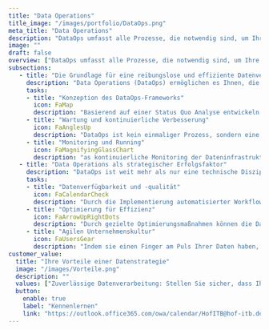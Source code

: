 ```yaml
---
title: "Data Operations"
title_image: "/images/portfolio/DataOps.png"
meta_title: "Data Operations"
description: "DataOps umfasst alle Prozesse, die notwendig sind, um Ihre Dateninfrastruktur reibungslos am Laufen zu halten und kontinuierlich zu optimieren."
image: ""
draft: false
overview: ["DataOps umfasst alle Prozesse, die notwendig sind, um Ihre Dateninfrastruktur reibungslos am Laufen zu halten und kontinuierlich zu optimieren. Von der Wartung über Tests bis hin zu Monitoring und Optimierung – Gut geplante DataOps stellen sicher, dass Ihre Daten zuverlässig und in höchster Qualität zur Verfügung stehen, sodass Ihr Unternehmen datengetriebene Entscheidungen effizient treffen kann.", "Ein durchdachter DataOps-Ansatz hilft Ihnen, die Datenverarbeitung zu beschleunigen, die Genauigkeit zu erhöhen und letztlich Kosten zu senken.Er stellt sicher, dass Datenprozesse nicht nur stabil, sondern auch flexibel und skalierbar sind. Dies ist besonders wichtig in dynamischen Umgebungen, in denen schnelle Anpassungen an neue Anforderungen oder unerwartete Veränderungen notwendig sind","Wie können Sie sicherstellen, dass Ihre Dateninfrastruktur zuverlässig und skalierbar bleibt? Welche Wartungs- und Optimierungsmethoden sind für Ihre Geschäftsprozesse am effektivsten? Wie können Sie sicherstellen, dass Ihre Datenprozesse flexibel genug sind, um auf wechselnde Anforderungen zu reagieren? Data Operations geben Ihnen Antworten auf diese Fragen."]
subsections: 
   - title: "Die Grundlage für eine reibungslose und effiziente Datenverarbeitung schaffen"
     description: "Data Operations (DataOps) ermöglichen es Ihnen, die in Ihrem Unternehmen generierten Daten sicher und effizient zu verarbeiten, um zuverlässige Geschäftsergebnisse zu erzielen. Durch den Einsatz bewährter Wartungs-, Test- und Optimierungsmethoden sorgen DataOps dafür, dass Ihre Dateninfrastruktur stets stabil und leistungsfähig bleibt, sodass Ihre Daten zuverlässig genutzt werden können."
     tasks: 
     - title: "Konzeption des DataOps-Frameworks​"
       icon: FaMap
       description: "Basierend auf einer Status Quo Analyse entwickeln wir ein DataOps-Framework, das die richtige Infrastruktur, passende Tools und klar definierte Rollen und Prozesse umfasst, um Ihre Datenverarbeitung effektiv zu verwalten und zu optimieren." 
     - title: "Wartung und kontinuierliche Verbesserung​"
       icon: FaAnglesUp
       description: "DataOps ist kein einmaliger Prozess, sondern eine kontinuierliche Aufgabe. Regelmäßige Wartung der Dateninfrastruktur verhindert Ausfälle und stellt sicher, dass alle Komponenten optimal arbeiten. Durch kontinuierliche Verbesserung und Optimierung kann die Effizienz gesteigert und die Verarbeitungsgeschwindigkeit erhöht werden."  
     - title: "Monitoring und Running"
       icon: FaMagnifyingGlassChart
       description: "as kontinuierliche Monitoring der Dateninfrastruktur stellt sicher, dass alle Systeme jederzeit ordnungsgemäß funktionieren. DataOps ermöglicht eine Echtzeit-Überwachung, die es dem Unternehmen erlaubt, sofort auf Probleme zu reagieren."  
   - title: "Data Operations als strategischer Erfolgsfaktor​"
     description: "DataOps ist weit mehr als nur eine technische Disziplin – es ist ein strategischer Erfolgsfaktor für jedes datengetriebene Unternehmen. Es sorgt dafür, dass Ihre Dateninfrastruktur stabil, skalierbar und effizient bleibt, während sie gleichzeitig die Grundlage für Innovationen und kontinuierliche Verbesserungen bildet. Indem Sie DataOps in Ihrem Unternehmen verankern, schaffen Sie die Voraussetzung für eine agile, datengetriebene Unternehmenskultur, die Ihnen einen entscheidenden Wettbewerbsvorteil verschafft."
     tasks: 
     - title: "Datenverfügbarkeit und -qualität"
       icon: FaCalendarCheck
       description: "Durch die Implementierung automatisierter Workflows zur Datenverarbeitung und -validierung wird die automatische Integrität Ihrer Daten gewährleistet, was wiederum die Basis für fundierte Geschäftsentscheidungen bildet" 
     - title: "Optimierung für Effizienz"
       icon: FaArrowUpRightDots
       description: "Durch gezielte Optimierungsmaßnahmen können die Datenexploration, -verständnisaufba und -verarbeitung beschleunigt, Ressourcen besser genutzt und die Gesamtkosten gesenkt werden.​" 
     - title: "Agilen Unternehmenskultur"
       icon: FaUsersGear
       description: "Indem sie einen Finger am Puls Ihrer Daten haben, brechen sie Silos zwischen Teams auf und fördern eine enge Zusammenarbeit zwischen Fachabteilung, Entwicklern und IT-Teams, was so laufend die Prozesseffizienz und Innovationskultur fördert.​"
customer_value:
  title: "Ihre Vorteile einer Datenstrategie"
  image: "/images/Vorteile.png"
  description: ""
  values: ["Zuverlässige Datenverarbeitung: Stellen Sie sicher, dass Ihre Dateninfrastruktur stets stabil und leistungsfähig bleibt, um zuverlässige Geschäftsergebnisse zu gewährleisten.", "Schnelle Problemerkennung: Erkennen und beheben Sie Probleme in Ihrer Dateninfrastruktur frühzeitig, bevor sie zu größeren Ausfällen führen.", "Kontinuierliche Verbesserung: Fördern Sie eine Kultur der kontinuierlichen Verbesserung, um Ihre DataOps-Prozesse stets auf dem neuesten Stand zu halten", "Skalierbare Prozesse: Passen Sie Ihre Datenverarbeitungsprozesse flexibel an wachsende Anforderungen an, ohne die Effizienz zu beeinträchtigen."]  
  button:
    enable: true
    label: "Kennenlernen"
    link: "https://outlook.office365.com/owa/calendar/HofITB@hof-itb.de/bookings/"  
---
```

